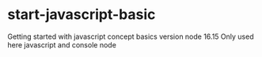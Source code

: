 # start-javascript-basic
Getting started  with javascript concept basics
version node 16.15
Only used here javascript and console node